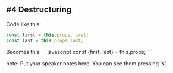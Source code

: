 ##  #4 Destructuring

Code like this:
```javascript
const first = this.props.first;
const last = this.props.last;
```

<div>
Becomes this:
```javascript
const {first, last} = this.props;
```
</div>
<!-- .element: class="fragment" -->

note:
    Put your speaker notes here.
    You can see them pressing 's'.
